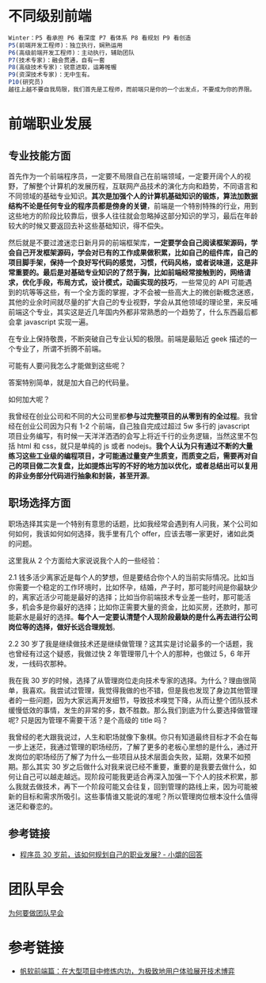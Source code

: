 # 不同级别前端

```js
Winter：P5 看承担 P6 看深度 P7 看体系 P8 看规划 P9 看创造
P5(前端开发工程师)：独立执行，娴熟运用
P6(高级前端开发工程师)：主动执行，辅助团队
P7(技术专家)：融会贯通，自有一套
P8(高级技术专家)：锐意进取，运筹帷幄
P9(资深技术专家)：无中生有。
P10(研究员)
越往上越不要自我局限，我们首先是工程师，而前端只是你的一个出发点，不要成为你的界限。
```

# 前端职业发展

## 专业技能方面

首先作为一个前端程序员，一定要不局限自己在前端领域，一定要开阔个人的视野，了解整个计算机的发展历程，互联网产品技术的演化方向和趋势，不同语言和不同领域的基础专业知识。**其次是加强个人的计算机基础知识的锻炼，算法加数据结构不论是任何专业的程序员都是傍身的关键**，前端是一个特别特殊的行业，用到这些地方的阶段比较靠后，很多人往往就会忽略掉这部分知识的学习，最后在年龄较大的时候又要返回去补这些基础知识，得不偿失。

然后就是不要过渡迷恋日新月异的前端框架库，**一定要学会自己阅读框架源码，学会自己开发框架源码，学会对已有的工作成果做积累，比如自己的组件库，自己的项目脚手架，保持一个良好写代码的感觉，习惯，代码风格，或者说味道，这是非常重要的。最后是对基础专业知识的了然于胸，比如前端经常接触到的，网络请求，优化手段，布局方式，设计模式，动画实现的技巧**，一些常见的 API 可能遇到的坑等等这些，有一个全方面的掌握，才不会被一些高大上的微创新概念迷惑，其他的业余时间就尽量的扩大自己的专业视野，学会从其他领域的理论里，来反哺前端这个专业，其实这是近几年国内外都非常熟悉的一个趋势了，什么东西最后都会拿 javascript 实现一遍。

在专业上保持敬畏，不断突破自己专业认知的极限。前端是最贴近 geek 描述的一个专业了，所谓不折腾不前端。

可能有人要问我怎么才能做到这些呢？

答案特别简单，就是加大自己的代码量。

如何加大呢？

我曾经在创业公司和不同的大公司里都**参与过完整项目的从零到有的全过程**。我曾经在创业公司因为只有 1-2 个前端，自己独自完成过超过 5w 多行的 javascript 项目业务编写，有时候一天洋洋洒洒的会写上将近千行的业务逻辑，当然这里不包括 html 和 css，就只是单纯的 js 或者 nodejs。**我个人认为只有通过不断的大量练习这些工业级的编程项目，才可能通过量变产生质变，而质变之后，需要再对自己的项目做二次复盘，比如提炼出写的不好的地方加以优化，或者总结出可以复用的非业务部分代码进行抽象和封装，甚至开源**。

## 职场选择方面

职场选择其实是一个特别有意思的话题，比如我经常会遇到有人问我，某个公司如何如何，我该如何如何选择，我手里有几个 offer，应该去哪一家更好，诸如此类的问题。

这里我从 2 个方面给大家说说我个人的一些经验：

2.1 钱多活少离家近是每个人的梦想，但是要结合你个人的当前实际情况。比如当你需要一个稳定的工作环境时，比如怀孕，结婚，产子时，那可能时间是你最缺少的，离家近活少可能是最好的选择；比如当你前端技术专业差一些时，那可能活多，机会多是你最好的选择；比如你正需要大量的资金，比如买房，还款时，那可能薪水是最好的选择。**每个人一定要认清楚个人现阶段最缺的是什么再去进行公司岗位等的选择，做好长远合理规划**。

2.2 30 岁了我是继续做技术还是继续做管理？这其实是讨论最多的一个话题，我也曾经有过这个疑惑，我做过快 2 年管理带几十个人的那种，也做过 5，6 年开发，一线码农那种。

我在我 30 岁的时候，选择了从管理岗位走向技术专家的选择。为什么？理由很简单，我喜欢。我尝试过管理，我觉得我做的也不错，但是我也发现了身边其他管理者的一些问题，因为大家远离开发细节，导致技术嗅觉下降，从而让整个团队技术缓慢低效的事情，发生的非常的多，数不胜数。那么我们到底为什么要选择做管理呢? 只是因为管理不需要干活？是个高级的 title 吗？

我曾经的老大跟我说过，人生和职场就像下象棋。你只有知道最终目标才不会在每一步上迷茫，我通过管理的职场经历，了解了更多的老板心里想的是什么，通过开发岗位的职场经历了解了为什么一些项目从技术层面会失败，延期，效果不如预期。那么其实 30 岁之后做什么对我来说已经不重要，重要的是我要去做什么，如何让自己可以越走越远。现阶段可能我更适合再深入加强一下个人的技术积累，那么我就去做技术，再下一个阶段可能又会往复，回到管理的路线上来，因为可能被新的目标和需求所吸引。这些事情谁又能说的准呢？所以管理岗位根本没什么值得迷茫和眷恋的。

## 参考链接

- [程序员 30 岁前，该如何规划自己的职业发展? - 小爝的回答](https://www.zhihu.com/question/67491003/answer/254913649)

# 团队早会

[为何要做团队早会](https://baijiahao.baidu.com/s?id=1674901640505133985&wfr=spider&for=pc)

# 参考链接

- [帆软前端篇：在大型项目中修炼内功，为极致地用户体验展开技术博弈](https://join.fanruan.com/story15)
